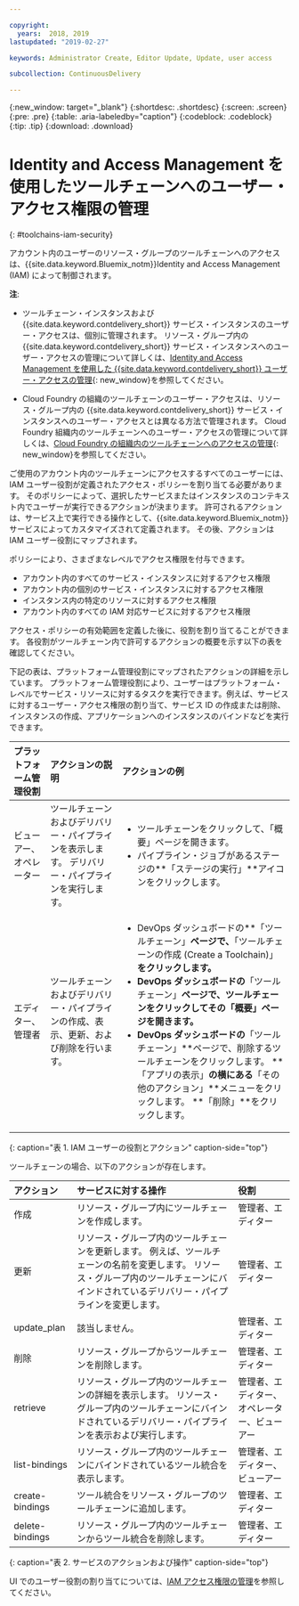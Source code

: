 ```yaml
---

copyright:
  years:  2018, 2019
lastupdated: "2019-02-27"

keywords: Administrator Create, Editor Update, Update, user access

subcollection: ContinuousDelivery

---
```


{:new_window: target="_blank"}
{:shortdesc: .shortdesc}
{:screen: .screen}
{:pre: .pre}
{:table: .aria-labeledby="caption"}
{:codeblock: .codeblock}
{:tip: .tip}
{:download: .download}


# Identity and Access Management を使用したツールチェーンへのユーザー・アクセス権限の管理
{: #toolchains-iam-security}

アカウント内のユーザーのリソース・グループのツールチェーンへのアクセスは、{{site.data.keyword.Bluemix_notm}}Identity and Access Management (IAM) によって制御されます。 

**注**: 

* ツールチェーン・インスタンスおよび {{site.data.keyword.contdelivery_short}} サービス・インスタンスのユーザー・アクセスは、個別に管理されます。 リソース・グループ内の {{site.data.keyword.contdelivery_short}} サービス・インスタンスへのユーザー・アクセスの管理について詳しくは、[Identity and Access Management を使用した {{site.data.keyword.contdelivery_short}} ユーザー・アクセスの管理](/docs/services/ContinuousDelivery?topic=ContinuousDelivery-cd-iam-security){: new_window}を参照してください。

* Cloud Foundry の組織のツールチェーンのユーザー・アクセスは、リソース・グループ内の {{site.data.keyword.contdelivery_short}} サービス・インスタンスへのユーザー・アクセスとは異なる方法で管理されます。 Cloud Foundry 組織内のツールチェーンへのユーザー・アクセスの管理について詳しくは、[Cloud Foundry の組織内のツールチェーンへのアクセスの管理](/docs/services/ContinuousDelivery?topic=ContinuousDelivery-toolchains-using#managing_access_orgs){: new_window}を参照してください。

ご使用のアカウント内のツールチェーンにアクセスするすべてのユーザーには、IAM ユーザー役割が定義されたアクセス・ポリシーを割り当てる必要があります。 そのポリシーによって、選択したサービスまたはインスタンスのコンテキスト内でユーザーが実行できるアクションが決まります。 許可されるアクションは、サービス上で実行できる操作として、{{site.data.keyword.Bluemix_notm}} サービスによってカスタマイズされて定義されます。 その後、アクションは IAM ユーザー役割にマップされます。

ポリシーにより、さまざまなレベルでアクセス権限を付与できます。 

* アカウント内のすべてのサービス・インスタンスに対するアクセス権限
* アカウント内の個別のサービス・インスタンスに対するアクセス権限
* インスタンス内の特定のリソースに対するアクセス権限
* アカウント内のすべての IAM 対応サービスに対するアクセス権限

アクセス・ポリシーの有効範囲を定義した後に、役割を割り当てることができます。 各役割がツールチェーン内で許可するアクションの概要を示す以下の表を確認してください。

下記の表は、プラットフォーム管理役割にマップされたアクションの詳細を示しています。 プラットフォーム管理役割により、ユーザーはプラットフォーム・レベルでサービス・リソースに対するタスクを実行できます。例えば、サービスに対するユーザー・アクセス権限の割り当て、サービス ID の作成または削除、インスタンスの作成、アプリケーションへのインスタンスのバインドなどを実行できます。

| プラットフォーム管理役割 | アクションの説明 | アクションの例|
|:-----------------|:-----------------|:-----------------|
| ビューアー、オペレーター | ツールチェーンおよびデリバリー・パイプラインを表示します。 デリバリー・パイプラインを実行します。 | <ul><li>ツールチェーンをクリックして、「概要」ページを開きます。</li><li>パイプライン・ジョブがあるステージの**「ステージの実行」**アイコンをクリックします。</li></ul> |
| エディター、管理者 | ツールチェーンおよびデリバリー・パイプラインの作成、表示、更新、および削除を行います。 |<ul><li>DevOps ダッシュボードの**「ツールチェーン」**ページで、**「ツールチェーンの作成 (Create a Toolchain)」**をクリックします。</li><li>DevOps ダッシュボードの**「ツールチェーン」**ページで、ツールチェーンをクリックしてその「概要」ページを開きます。</li><li>DevOps ダッシュボードの**「ツールチェーン」**ページで、削除するツールチェーンをクリックします。 **「アプリの表示」**の横にある**「その他のアクション」**メニューをクリックします。 **「削除」**をクリックします。</li></ul> |
{: caption="表 1. IAM ユーザーの役割とアクション" caption-side="top"}

 ツールチェーンの場合、以下のアクションが存在します。

| アクション | サービスに対する操作 | 役割
|:-----------------|:-----------------|:--------------|
| 作成 | リソース・グループ内にツールチェーンを作成します。 | 管理者、エディター |
| 更新 | リソース・グループ内のツールチェーンを更新します。 例えば、ツールチェーンの名前を変更します。 リソース・グループ内のツールチェーンにバインドされているデリバリー・パイプラインを変更します。 | 管理者、エディター |
| update_plan | 該当しません。 | 管理者、エディター |
| 削除 | リソース・グループからツールチェーンを削除します。 | 管理者、エディター |
| retrieve | リソース・グループ内のツールチェーンの詳細を表示します。 リソース・グループ内のツールチェーンにバインドされているデリバリー・パイプラインを表示および実行します。 | 管理者、エディター、オペレーター、ビューアー |
| list-bindings | リソース・グループ内のツールチェーンにバインドされているツール統合を表示します。 | 管理者、エディター、ビューアー |
| create-bindings | ツール統合をリソース・グループのツールチェーンに追加します。 | 管理者、エディター |
| delete-bindings | リソース・グループ内のツールチェーンからツール統合を削除します。 | 管理者、エディター |
{: caption="表 2. サービスのアクションおよび操作" caption-side="top"}

UI でのユーザー役割の割り当てについては、[IAM アクセス権限の管理](/docs/iam?topic=iam-iammanidaccser)を参照してください。

<!--This link is not live in production yet. Use https://console.bluemix.net/docs/iam/iamusermanage.html#iamusermanage until the link above is available in production.-->
